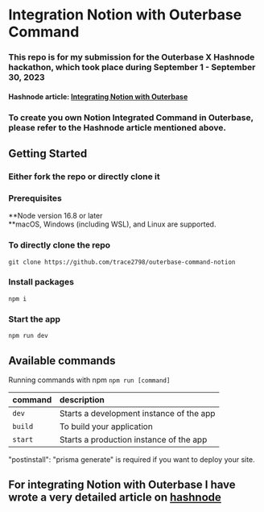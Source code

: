 # Integration Notion with Outerbase Command

### This repo is for my submission for the Outerbase X Hashnode hackathon, which took place during September 1 - September 30, 2023

#### Hashnode article: [Integrating Notion with Outerbase](https://shreyas-chaliha.hashnode.dev/integrating-notion-with-outerbase) 

### To create you own Notion Integrated Command in Outerbase, please refer to the Hashnode article mentioned above.

## Getting Started

### Either fork the repo or directly clone it

### Prerequisites

**Node version 16.8 or later  
**macOS, Windows (including WSL), and Linux are supported.

### To directly clone the repo

```shell
git clone https://github.com/trace2798/outerbase-command-notion
```

### Install packages

```shell
npm i
```

### Start the app

```shell
npm run dev
```

## Available commands

Running commands with npm `npm run [command]`

| command         | description                              |
| :-------------- | :--------------------------------------- |
| `dev`           | Starts a development instance of the app |
| `build`         | To build your application                |
| `start`         | Starts a production  instance of the app |

 "postinstall": "prisma generate" is required if you want to deploy your site.

## For integrating Notion with Outerbase I have wrote a very detailed article on [hashnode](https://shreyas-chaliha.hashnode.dev/integrating-notion-with-outerbase)

